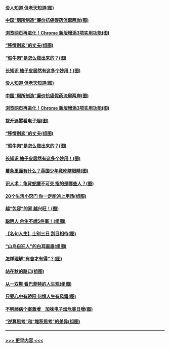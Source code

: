 #### [没人知道 但老天知道(图)](../pages/p8/907731.md?t=09182155) 
#### [中国“厕所制造”廉价抗癌假药流窜两岸(图)](../pages/p8/907723.md?t=09182155) 
#### [浏览网页再进化！Chrome 新版增添3项实用功能(图)](../pages/p8/907714.md?t=09182155) 
#### [“移情别恋”的丈夫(组图)](../pages/p8/907644.md?t=09182155) 
#### [“假牛肉”是怎么做出来的？(图)](../pages/p8/907668.md?t=09182155) 
#### [长知识 柚子皮居然有这多个妙用！(图)](../pages/p8/907425.md?t=09182155) 
#### [没人知道 但老天知道(图)](../pages/p8/907731.md?t=09182155) 
#### [中国“厕所制造”廉价抗癌假药流窜两岸(图)](../pages/p8/907723.md?t=09182155) 
#### [浏览网页再进化！Chrome 新版增添3项实用功能(图)](../pages/p8/907714.md?t=09182155) 
#### [拨开迷雾看电子烟(图)](../pages/p8/907427.md?t=09182155) 
#### [“移情别恋”的丈夫(组图)](../pages/p8/907644.md?t=09182155) 
#### [“假牛肉”是怎么做出来的？(图)](../pages/p8/907668.md?t=09182155) 
#### [长知识 柚子皮居然有这多个妙用！(图)](../pages/p8/907425.md?t=09182155) 
#### [薯条里面有什么？英国少年竟吃瞎眼睛(图)](../pages/p8/907381.md?t=09182155) 
#### [识人术：龟背蛇腰不可交 指的是哪些人？(图)](../pages/p8/907503.md?t=09182155) 
#### [20个生活小窍门 你一定能派上用场(组图)](../pages/p8/907510.md?t=09182155) 
#### [越“包容”的家 越兴旺！(图)](../pages/p8/907328.md?t=09182155) 
#### [聪明人 余生不想5件事！(组图)](../pages/p8/907364.md?t=09182155) 
#### [【名句人生】士别三日 刮目相待(图)](../pages/p8/906988.md?t=09182155) 
#### [“山鸟自迎人”的白耳画眉(组图)](../pages/p8/907332.md?t=09182155) 
#### [怎样理解“有舍才有得”？(图)](../pages/p8/906872.md?t=09182155) 
#### [站在秋的路口(组图)](../pages/p8/906914.md?t=09182155) 
#### [从一双鞋 看巴菲特的人生观(组图)](../pages/p8/907311.md?t=09182155) 
#### [只要心中有骄阳 何惧人生有风霜(图)](../pages/p8/907320.md?t=09182155) 
#### [不明肺病个案激增　加味电子烟危害日增(图)](../pages/p8/907307.md?t=09182155) 
#### [“逆算思考”和“堆积思考”的差异(组图)](../pages/p8/907229.md?t=09182155) 

----
#### [ >>> 更早内容 <<< ](../indexes/p8-earlier.md)
